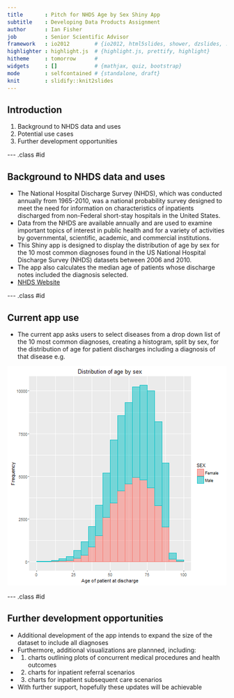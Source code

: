 ```yaml
---
title       : Pitch for NHDS Age by Sex Shiny App
subtitle    : Developing Data Products Assignment
author      : Ian Fisher
job         : Senior Scientific Advisor
framework   : io2012        # {io2012, html5slides, shower, dzslides, ...}
highlighter : highlight.js  # {highlight.js, prettify, highlight}
hitheme     : tomorrow      # 
widgets     : []            # {mathjax, quiz, bootstrap}
mode        : selfcontained # {standalone, draft}
knit        : slidify::knit2slides
---
```


## Introduction

1. Background to NHDS data and uses
2. Potential use cases
3. Further development opportunities

--- .class #id 

## Background to NHDS data and uses
- The National Hospital Discharge Survey (NHDS), which was conducted annually from 1965-2010, was a national probability survey designed to meet the need for information on characteristics of inpatients discharged from non-Federal short-stay hospitals in the United States. 
- Data from the NHDS are available annually and are used to examine important topics of interest in public health and for a variety of activities by governmental, scientific, academic, and commercial institutions.
- This Shiny app is designed to display the distribution of age by sex for the 10 most common diagnoses found in the US National Hospital Discharge Survey (NHDS) datasets between 2006 and 2010. 
- The app also calculates the median age of patients whose discharge notes included the diagnosis selected.
- [NHDS Website](http://www.cdc.gov/nchs/nhds/)

--- .class #id 

## Current app use
- The current app asks users to select diseases from a drop down list of the 10 most common diagnoses, creating a histogram, split by sex, for the distribution of age for patient discharges including a diagnosis of that disease e.g.

![plot of chunk unnamed-chunk-1](assets/fig/unnamed-chunk-1-1.png)

--- .class #id

## Further development opportunities
- Additional development of the app intends to expand the size of the dataset to include all diagnoses
- Furthermore, additional visualizations are plannned, including:
- 1) charts outlining plots of concurrent medical procedures and health outcomes 
- 2) charts for inpatient referral scenarios
- 3) charts for inpatient subsequent care scenarios
- With further support, hopefully these updates will be achievable
